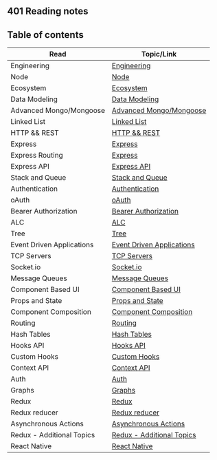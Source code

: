 ## 401 Reading notes

## Table of contents

| Read    | Topic/Link |
|---------|-----|
| Engineering  | [Engineering](https://waleedafifi-401-advanced-javascript.github.io/401-reading/engineering)  |
| Node| [Node](https://waleedafifi-401-advanced-javascript.github.io/401-reading/node)            |
| Ecosystem| [Ecosystem](https://waleedafifi-401-advanced-javascript.github.io/401-reading/ecosystem)            |
| Data Modeling| [Data Modeling](https://waleedafifi-401-advanced-javascript.github.io/401-reading/data-modeling)            |
| Advanced Mongo/Mongoose| [Advanced Mongo/Mongoose](https://waleedafifi-401-advanced-javascript.github.io/401-reading/class-04)            |
| Linked List| [Linked List](https://waleedafifi-401-advanced-javascript.github.io/401-reading/linkedlist)            |
| HTTP && REST| [HTTP && REST](https://waleedafifi-401-advanced-javascript.github.io/401-reading/http-rest)            |
| Express| [Express](https://waleedafifi-401-advanced-javascript.github.io/401-reading/express)            |
| Express Routing| [Express](https://waleedafifi-401-advanced-javascript.github.io/401-reading/express-routing)            |
| Express API| [Express API](https://waleedafifi-401-advanced-javascript.github.io/401-reading/express-api)            |
| Stack and Queue| [Stack and Queue](https://waleedafifi-401-advanced-javascript.github.io/401-reading/stack-queue)            |
| Authentication| [Authentication](https://waleedafifi-401-advanced-javascript.github.io/401-reading/authentication)            |
| oAuth| [oAuth](https://waleedafifi-401-advanced-javascript.github.io/401-reading/oAuth)            |
| Bearer Authorization| [Bearer Authorization](https://waleedafifi-401-advanced-javascript.github.io/401-reading/bearer-authorization)            |
| ALC| [ALC](https://waleedafifi-401-advanced-javascript.github.io/401-reading/alc)            |
| Tree| [Tree](https://waleedafifi-401-advanced-javascript.github.io/401-reading/tree)            |
| Event Driven Applications| [Event Driven Applications](https://waleedafifi-401-advanced-javascript.github.io/401-reading/event-driven-applications)            |
| TCP Servers| [TCP Servers](https://waleedafifi-401-advanced-javascript.github.io/401-reading/tcp-server)            |
| Socket.io| [Socket.io](https://waleedafifi-401-advanced-javascript.github.io/401-reading/socket.io)            |
| Message Queues| [Message Queues](https://waleedafifi-401-advanced-javascript.github.io/401-reading/message-queues)            |
| Component Based UI| [Component Based UI](https://waleedafifi-401-advanced-javascript.github.io/401-reading/ui)            |
| Props and State| [Props and State](https://waleedafifi-401-advanced-javascript.github.io/401-reading/props)            |
| Component Composition| [Component Composition](https://waleedafifi-401-advanced-javascript.github.io/401-reading/component-composition)            |
| Routing| [Routing](https://waleedafifi-401-advanced-javascript.github.io/401-reading/routing)            |
| Hash Tables| [Hash Tables](https://waleedafifi-401-advanced-javascript.github.io/401-reading/hash-tables)            |
| Hooks API| [Hooks API](https://waleedafifi-401-advanced-javascript.github.io/401-reading/hooks)            |
| Custom Hooks| [Custom Hooks](https://waleedafifi-401-advanced-javascript.github.io/401-reading/custom-hooks)            |
| Context API| [Context API](https://waleedafifi-401-advanced-javascript.github.io/401-reading/context-api)            |
| Auth| [Auth](https://waleedafifi-401-advanced-javascript.github.io/401-reading/login)            |
| Graphs| [Graphs](https://waleedafifi-401-advanced-javascript.github.io/401-reading/graphs)            |
| Redux| [Redux](https://waleedafifi-401-advanced-javascript.github.io/401-reading/redux)            |
| Redux reducer| [Redux reducer](https://waleedafifi-401-advanced-javascript.github.io/401-reading/redux-reducer)            |
| Asynchronous Actions| [Asynchronous Actions](https://waleedafifi-401-advanced-javascript.github.io/401-reading/asynchronous-actions)            |
| Redux - Additional Topics| [Redux - Additional Topics](https://waleedafifi-401-advanced-javascript.github.io/401-reading/add-topic)            |
| React Native| [React Native](https://waleedafifi-401-advanced-javascript.github.io/401-reading/react-native)            |

